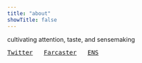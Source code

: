 ```yaml
---
title: "about"
showTitle: false
---
```


cultivating attention, taste, and sensemaking 



<pre><a href="https://twitter.com/ashishgpt2/">Twitter</a>   <a href="#">Farcaster</a>   <a href="https://ashish.gapat.eth">ENS</a></pre>